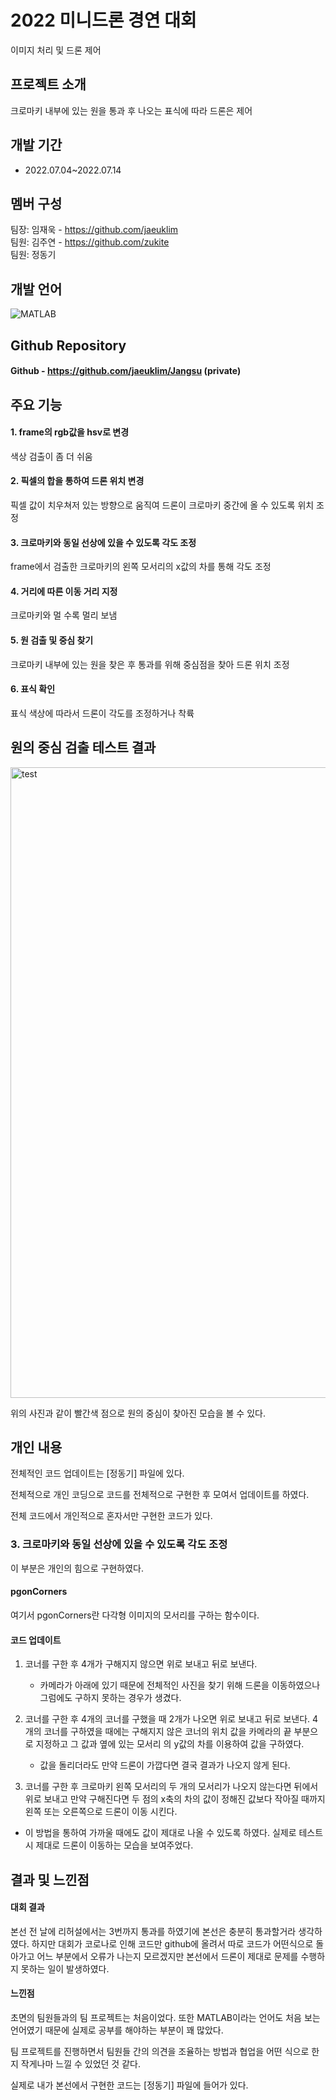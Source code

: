 # 2022 미니드론 경연 대회
이미지 처리 및 드론 제어

## 프로젝트 소개
크로마키 내부에 있는 원을 통과 후 나오는 표식에 따라 드론은 제어

## 개발 기간
* 2022.07.04~2022.07.14

## 멤버 구성
팀장: 임재욱 - <https://github.com/jaeuklim><br>
팀원: 김주연 - <https://github.com/zukite><br>
팀원: 정동기

## 개발 언어
![MATLAB](https://img.shields.io/badge/MATLAB-FC6D26?style=flat&logo)

## Github Repository
#### Github - <https://github.com/jaeuklim/Jangsu> (private)

## 주요 기능
#### 1. frame의 rgb값을 hsv로 변경
색상 검출이 좀 더 쉬움
#### 2. 픽셀의 합을 통하여 드론 위치 변경
픽셀 값이 치우쳐저 있는 방향으로 움직여 드론이 크로마키 중간에 올 수 있도록 위치 조정
#### 3. 크로마키와 동일 선상에 있을 수 있도록 각도 조정
frame에서 검출한 크로마키의 왼쪽 모서리의 x값의 차를 통해 각도 조정
#### 4. 거리에 따른 이동 거리 지정
크로마키와 멀 수록 멀리 보냄
#### 5. 원 검출 및 중심 찾기
크로마키 내부에 있는 원을 찾은 후 통과를 위해 중심점을 찾아 드론 위치 조정
#### 6. 표식 확인
표식 색상에 따라서 드론이 각도를 조정하거나 착륙

## 원의 중심 검출 테스트 결과
<img width="1009" alt="test" src="https://github.com/jeongdonggi/dron/assets/100845304/49e838af-1db9-4995-9837-e738c9f014d9">

위의 사진과 같이 빨간색 점으로 원의 중심이 찾아진 모습을 볼 수 있다.

## 개인 내용

전체적인 코드 업데이트는 [정동기] 파일에 있다.

전체적으로 개인 코딩으로 코드를 전체적으로 구현한 후 모여서 업데이트를 하였다.

전체 코드에서 개인적으로 혼자서만 구현한 코드가 있다.
### 3. 크로마키와 동일 선상에 있을 수 있도록 각도 조정
이 부분은 개인의 힘으로 구현하였다.
#### pgonCorners

여기서 pgonCorners란 다각형 이미지의 모서리를 구하는 함수이다.

#### 코드 업데이트
1. 코너를 구한 후 4개가 구해지지 않으면 위로 보내고 뒤로 보낸다.
   - 카메라가 아래에 있기 때문에 전체적인 사진을 찾기 위해 드론을 이동하였으나 그럼에도 구하지 못하는 경우가 생겼다.
  
2. 코너를 구한 후 4개의 코너를 구했을 때 2개가 나오면 위로 보내고 뒤로 보낸다. 4개의 코너를 구하였을 때에는 구해지지 않은 코너의 위치 값을 카메라의 끝 부분으로 지정하고 그 값과 옆에 있는 모서리 의 y값의 차를 이용하여 값을 구하였다.
   - 값을 돌리더라도 만약 드론이 가깝다면 결국 결과가 나오지 않게 된다.

3.  코너를 구한 후 크로마키 왼쪽 모서리의 두 개의 모서리가 나오지 않는다면 뒤에서 위로 보내고 만약 구해진다면 두 점의 x축의 차의 값이 정해진 값보다 작아질 때까지 왼쪽 또는 오른쪽으로 드론이 이동 시킨다.
   - 이 방법을 통하여 가까울 때에도 값이 제대로 나올 수 있도록 하였다. 실제로 테스트 시 제대로 드론이 이동하는 모습을 보여주었다.

## 결과 및 느낀점

#### 대회 결과
본선 전 날에 리허설에서는 3번까지 통과를 하였기에 본선은 충분히 통과할거라 생각하였다. 하지만 대회가 코로나로 인해 코드만 github에 올려서 따로 코드가 어떤식으로 돌아가고 어느 부분에서 오류가 나는지 모르겠지만 본선에서 드론이 제대로 문제를 수행하지 못하는 일이 발생하였다.

#### 느낀점
초면의 팀원들과의 팀 프로젝트는 처음이었다. 또한 MATLAB이라는 언어도 처음 보는 언어였기 때문에 실제로 공부를 해야하는 부분이 꽤 많았다.

팀 프로젝트를 진행하면서 팀원들 간의 의견을 조율하는 방법과 협업을 어떤 식으로 한지 작게나마 느낄 수 있었던 것 같다.

실제로 내가 본선에서 구현한 코드는 [정동기] 파일에 들어가 있다.
